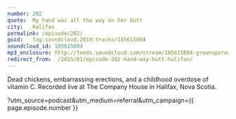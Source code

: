```yaml
---
number: 202
quote:  My hand was all the way on her butt
city:   Halifax
permalink: /episode/202/
guid:   tag:soundcloud,2010:tracks/185615804
soundcloud_id: 185615804
mp3_enclosure: http://feeds.soundcloud.com/stream/185615804-grownupsreadthingstheywroteaskids-s2e02.mp3
redirect_from:  /2015/01/episode-202-hand-way-butt-halifax/
---
```

Dead chickens, embarrassing erections, and a childhood overdose of vitamin C. Recorded live at The Company House in Halifax, Nova Scotia.

?utm_source=podcast&utm_medium=referral&utm_campaign={{ page.episode.number }}